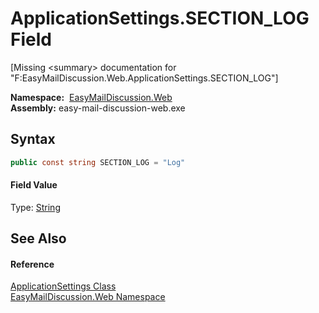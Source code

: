 ApplicationSettings.SECTION_LOG Field
=====================================

[Missing &lt;summary> documentation for "F:EasyMailDiscussion.Web.ApplicationSettings.SECTION_LOG"]


  **Namespace:**  [EasyMailDiscussion.Web][1]  
  **Assembly:** easy-mail-discussion-web.exe

Syntax
------

```csharp
public const string SECTION_LOG = "Log"
```

#### Field Value
Type: [String][2]

See Also
--------

#### Reference
[ApplicationSettings Class][3]  
[EasyMailDiscussion.Web Namespace][1]  

[1]: ../README.md
[2]: https://docs.microsoft.com/dotnet/api/system.string
[3]: README.md